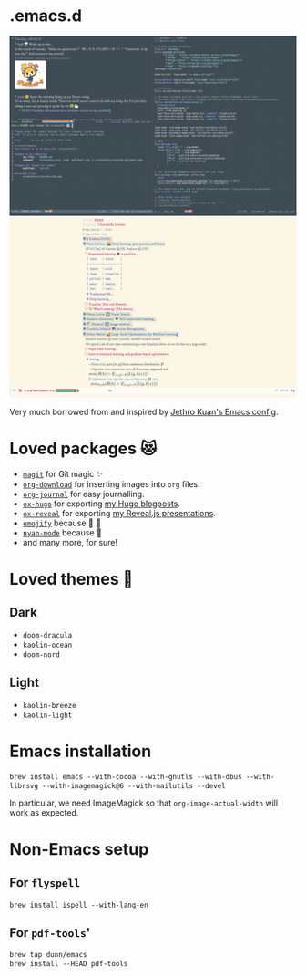 # .emacs.d
![Current setup](screenshots/org-magit-and-code.png "Current setup")
![Org mode in fullscreen](screenshots/org.png "Org mode")

Very much borrowed from and inspired by [Jethro Kuan's Emacs config](https://github.com/jethrokuan/.emacs.d).

# Loved packages :heart_eyes_cat:
- [`magit`](https://magit.vc) for Git magic :sparkles:
- [`org-download`](https://github.com/abo-abo/org-download/) for inserting images into `org` files.
- [`org-journal`](https://github.com/bastibe/org-journal) for easy journalling.
- [`ox-hugo`](https://github.com/kaushalmodi/ox-hugo) for exporting [my Hugo blogposts](https://bella.cc/blog).
- [`ox-reveal`](https://github.com/hexmode/ox-reveal) for exporting [my Reveal.js presentations](https://bella.cc/docs/neural_processes).
- [`emojify`](https://github.com/iqbalansari/emacs-emojify) because :100: :curry:
- [`nyan-mode`](https://github.com/TeMPOraL/nyan-mode) because :rainbow:
- and many more, for sure!

# Loved themes :nail_care:
## Dark
- `doom-dracula`
- `kaolin-ocean`
- `doom-nord`
##  Light
- `kaolin-breeze`
- `kaolin-light`

# Emacs installation
```
brew install emacs --with-cocoa --with-gnutls --with-dbus --with-librsvg --with-imagemagick@6 --with-mailutils --devel
```
In particular, we need ImageMagick so that `org-image-actual-width` will work as expected.

# Non-Emacs setup
## For `flyspell`
```
brew install ispell --with-lang-en
```
## For `pdf-tools`'
```
brew tap dunn/emacs
brew install --HEAD pdf-tools
```
